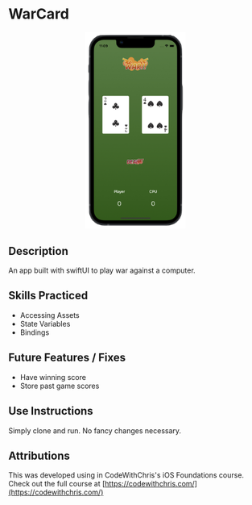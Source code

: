 # WarCard

<p align="center">
  <img src="https://github.com/PhilomathMac/WarCard/blob/main/PortfolioImage.png?raw=true" alt="WarCard screenshot" width="200"/>
</p>

## Description
An app built with swiftUI to play war against a computer.

## Skills Practiced

* Accessing Assets
* State Variables
* Bindings

## Future Features / Fixes
* Have winning score
* Store past game scores

## Use Instructions

Simply clone and run. No fancy changes necessary.

## Attributions

This was developed using in CodeWithChris's iOS Foundations course. Check out the full course at [https://codewithchris.com/](https://codewithchris.com/)

